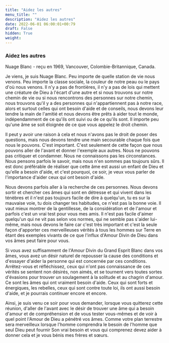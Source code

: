 ```yaml
---
title: "Aidez les autres"
menu_title: ""
description: "Aidez les autres"
date: 2022-06-01 06:00:01+00:79
draft: False
hidden: True
weight:
---
```

### Aidez les autres

Nuage Blanc - reçu en 1969, Vancouver, Colombie-Britannique, Canada.

Je viens, je suis Nuage Blanc. Peu importe de quelle station de vie nous venons. Peu importe la classe sociale, la couleur de notre peau ou le pays d'où nous venons. Il n'y a pas de frontières, il n'y a pas de lois qui mettent une créature de Dieu à l'écart d'une autre et si nous trouvons sur notre chemin de vie ou si nous rencontrons des personnes sur notre chemin, nous trouvons qu'il y a des personnes qui n'appartiennent pas à notre race, alors et surtout celles qui ont besoin d'aide et de conseils, nous devons leur tendre la main de l'amitié et nous devons être prêts à aider tout le monde, indépendamment de ce qu'ils ont suivi ou de ce qu'ils sont. Il importe peu qu'une âme se soit éloignée de ce que vous appelez le droit chemin.

Il peut y avoir une raison à cela et nous n'avons pas le droit de poser des questions, mais nous devons tendre une main secourable chaque fois que nous le pouvons. C'est important. C'est seulement de cette façon que nous pouvons aller de l'avant et donner l'exemple aux autres. Nous ne pouvons pas critiquer et condamner. Nous ne connaissons pas les circonstances. Nous pensons parfois le savoir, mais nous n'en sommes pas toujours sûrs. Il est donc préférable de réaliser que cette âme est aussi un enfant de Dieu et qu'elle a besoin d'aide, et c'est pourquoi, ce soir, je veux vous parler de l'importance d'aider ceux qui ont besoin d'aide.

Nous devons parfois aller à la recherche de ces personnes. Nous devons sortir et chercher ces âmes qui sont en détresse et qui vivent dans les ténèbres et il n'est pas toujours facile de dire à quelqu'un, tu es sur la mauvaise voie, tu dois changer tes habitudes, ce n'est pas la bonne voie. Il vaut mieux montrer de la gentillesse, de la considération et de l'amour et parfois c'est un vrai test pour vous mes amis. Il n'est pas facile d'aimer quelqu'un qui ne vit pas selon vos normes, qui ne semble pas s'aider lui-même, mais nous devons le faire car c'est très important et c'est la seule façon d'apporter ces merveilleuses vérités à tous les hommes sur Terre en étant des exemples vivants de ce que l'influx d'Amour Divin de Dieu dans vos âmes peut faire pour vous.

Si vous avez suffisamment de l'Amour Divin du Grand Esprit Blanc dans vos âmes, vous avez un désir naturel de repousser la cause des conditions et d'essayer d'aider la personne qui est concernée par ces conditions. Arrêtez-vous et réfléchissez, ceux qui n'ont pas connaissance de ces vérités se sentent non désirés, non aimés, et se tournent vers toutes sortes d'évasions pour trouver un soulagement à la solitude et au chagrin d'amour. Ce sont les âmes qui ont vraiment besoin d'aide. Ceux qui sont forts et énergiques, les rebelles, ceux qui sont contre toute loi, ils ont aussi besoin d'aide, et je pourrais continuer encore et encore.

Ainsi, je suis venu ce soir pour vous demander, lorsque vous quitterez cette réunion, d'aller de l'avant avec le désir de trouver une âme qui a besoin d'amour et de compréhension et de vous tester vous-mêmes et de voir à quel point l'Amour de Dieu a pénétré vos âmes. Comme votre plan terrestre sera merveilleux lorsque l'homme comprendra le besoin de l'homme que seul Dieu peut fournir Son vrai besoin et vous qui comprenez devez aider à donner cela et je vous bénis mes frères et sœurs.
